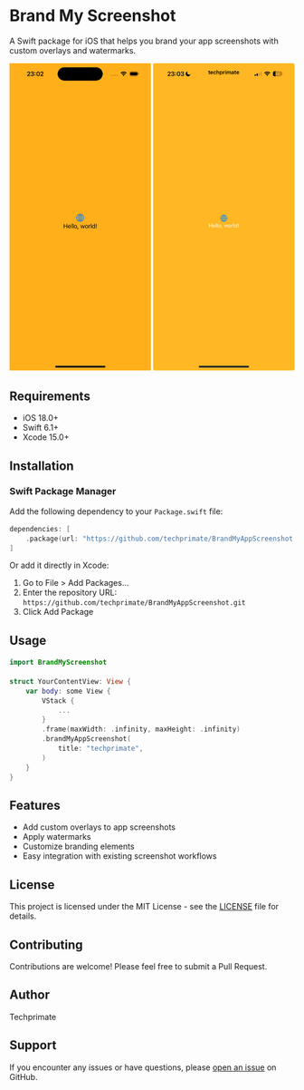 # Brand My Screenshot

A Swift package for iOS that helps you brand your app screenshots with custom overlays and watermarks.

<div align="center">
  <img src="https://github.com/techprimate/BrandMyAppScreenshot/blob/main/Resources/simulator.png?raw=true" width="250px">
  <img src="https://github.com/techprimate/BrandMyAppScreenshot/blob/main/Resources/screenshot.png?raw=true" width="250px">
</div>

## Requirements

- iOS 18.0+
- Swift 6.1+
- Xcode 15.0+

## Installation

### Swift Package Manager

Add the following dependency to your `Package.swift` file:

```swift
dependencies: [
    .package(url: "https://github.com/techprimate/BrandMyAppScreenshot.git", from: "1.0.0")
]
```

Or add it directly in Xcode:

1. Go to File > Add Packages...
2. Enter the repository URL: `https://github.com/techprimate/BrandMyAppScreenshot.git`
3. Click Add Package

## Usage

```swift
import BrandMyScreenshot

struct YourContentView: View {
    var body: some View {
        VStack {
            ...
        }
        .frame(maxWidth: .infinity, maxHeight: .infinity)
        .brandMyAppScreenshot(
            title: "techprimate",
        )
    }
}
```

## Features

- Add custom overlays to app screenshots
- Apply watermarks
- Customize branding elements
- Easy integration with existing screenshot workflows

## License

This project is licensed under the MIT License - see the [LICENSE](LICENSE) file for details.

## Contributing

Contributions are welcome! Please feel free to submit a Pull Request.

## Author

Techprimate

## Support

If you encounter any issues or have questions, please [open an issue](https://github.com/techprimate/brand-my-screenshot/issues) on GitHub.
